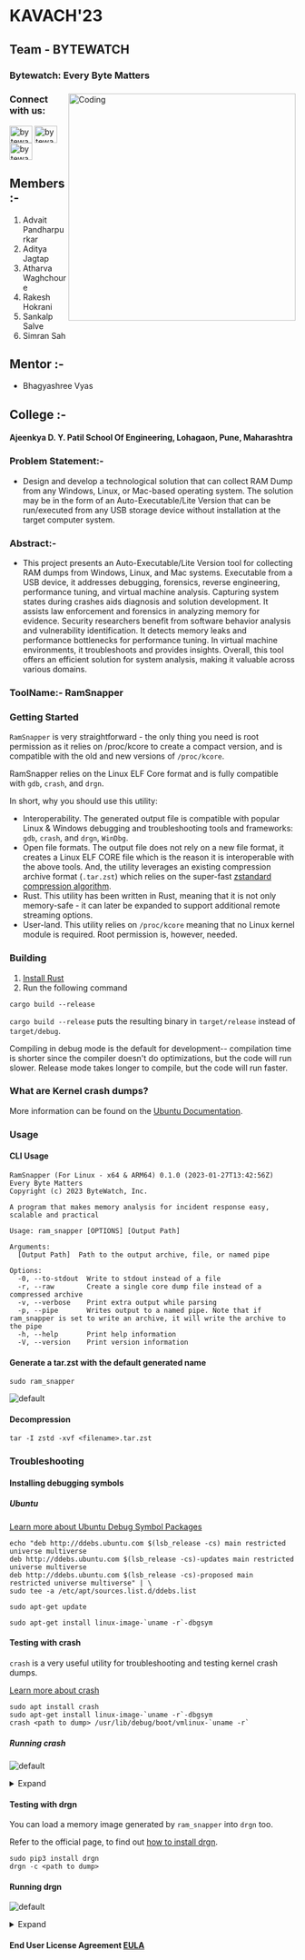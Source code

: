 # **KAVACH'23**
## Team - BYTEWATCH
### Bytewatch: Every Byte Matters
<h3 align="center"></h3>
<img align="right" alt="Coding" width="400" src="https://cdn.discordapp.com/attachments/1087008699459043451/1133400884898963507/20230725_193319_0000.png">
<h3 align="left">Connect with us:</h3>
<p align="left">
<a href="https://twitter.com/bytewatch_" target="blank"><img align="center" src="https://raw.githubusercontent.com/rahuldkjain/github-profile-readme-generator/master/src/images/icons/Social/twitter.svg" alt="bytewatch_" height="30" width="40" /></a>
<a href="https://linkedin.com/in/bytewatch" target="blank"><img align="center" src="https://raw.githubusercontent.com/rahuldkjain/github-profile-readme-generator/master/src/images/icons/Social/linked-in-alt.svg" alt="bytewatch" height="30" width="40" /></a>
<a href="https://www.youtube.com/c/bytewatch_" target="blank"><img align="center" src="https://raw.githubusercontent.com/rahuldkjain/github-profile-readme-generator/master/src/images/icons/Social/youtube.svg" alt="bytewatch_" height="30" width="40" /></a>
</p>

## Members :-
1. Advait Pandharpurkar
2. Aditya Jagtap
3. Atharva Waghchoure
4. Rakesh Hokrani 
5. Sankalp Salve
6. Simran Sah
## Mentor :-
* Bhagyashree Vyas
## College :- 
#### Ajeenkya D. Y. Patil School Of Engineering, Lohagaon, Pune, Maharashtra
### Problem Statement:-
* Design and develop a technological solution that can collect RAM Dump from any Windows, Linux, or Mac-based operating system. The solution may be in the form of an Auto-Executable/Lite Version that can be run/executed from any USB storage device without installation at the target computer system.
### Abstract:-
* This project presents an Auto-Executable/Lite Version tool for collecting RAM dumps from Windows, Linux, and Mac systems. Executable from a USB device, it addresses debugging, forensics, reverse engineering, performance tuning, and virtual machine analysis. Capturing system states during crashes aids diagnosis and solution development. It assists law enforcement and forensics in analyzing memory for evidence. Security researchers benefit from software behavior analysis and vulnerability identification. It detects memory leaks and performance bottlenecks for performance tuning. In virtual machine environments, it troubleshoots and provides insights. Overall, this tool offers an efficient solution for system analysis, making it valuable across various domains.

### ToolName:- RamSnapper

### Getting Started
`RamSnapper` is very straightforward - the only thing you need is root permission as it relies on /proc/kcore to create a compact version, and is compatible with the old and new versions of `/proc/kcore`.

RamSnapper relies on the Linux ELF Core format and is fully compatible with `gdb`,  `crash`, and `drgn`.

In short, why you should use this utility:
- Interoperability. The generated output file is compatible with popular Linux & Windows debugging and troubleshooting tools and frameworks: `gdb`, `crash`, and `drgn`, `WinDbg`.
- Open file formats. The output file does not rely on a new file format, it creates a Linux ELF CORE file which is the reason it is interoperable with the above tools. And, the utility leverages an existing compression archive format (`.tar.zst`) which relies on the super-fast [zstandard compression algorithm](http://facebook.github.io/zstd/).
- Rust. This utility has been written in Rust, meaning that it is not only memory-safe - it can later be expanded to support additional remote streaming options.
- User-land. This utility relies on `/proc/kcore` meaning that no Linux kernel module is required. Root permission is, however, needed.

### Building
1. [Install Rust](https://www.rust-lang.org/tools/install)
2. Run the following command
```
cargo build --release
```
`cargo build --release` puts the resulting binary in `target/release` instead of `target/debug`.

Compiling in debug mode is the default for development-- compilation time is shorter since the compiler doesn't do optimizations, but the code will run slower. Release mode takes longer to compile, but the code will run faster.

### What are Kernel crash dumps?
More information can be found on the [Ubuntu Documentation](https://ubuntu.com/server/docs/kernel-crash-dump).

### Usage
#### CLI Usage
```
RamSnapper (For Linux - x64 & ARM64) 0.1.0 (2023-01-27T13:42:56Z)
Every Byte Matters
Copyright (c) 2023 ByteWatch, Inc.

A program that makes memory analysis for incident response easy, scalable and practical

Usage: ram_snapper [OPTIONS] [Output Path]

Arguments:
  [Output Path]  Path to the output archive, file, or named pipe

Options:
  -0, --to-stdout  Write to stdout instead of a file
  -r, --raw        Create a single core dump file instead of a compressed archive
  -v, --verbose    Print extra output while parsing
  -p, --pipe       Writes output to a named pipe. Note that if ram_snapper is set to write an archive, it will write the archive to the pipe
  -h, --help       Print help information
  -V, --version    Print version information
```
#### Generate a tar.zst with the default generated name
```
sudo ram_snapper 
```
![default](./screenshots/ram_snapper-sample.gif)
#### Decompression
```
tar -I zstd -xvf <filename>.tar.zst
```

### Troubleshooting
#### Installing debugging symbols
##### Ubuntu
[Learn more about Ubuntu Debug Symbol Packages](https://wiki.ubuntu.com/Debug%20Symbol%20Packages)

```
echo "deb http://ddebs.ubuntu.com $(lsb_release -cs) main restricted universe multiverse
deb http://ddebs.ubuntu.com $(lsb_release -cs)-updates main restricted universe multiverse
deb http://ddebs.ubuntu.com $(lsb_release -cs)-proposed main restricted universe multiverse" | \
sudo tee -a /etc/apt/sources.list.d/ddebs.list

sudo apt-get update

sudo apt-get install linux-image-`uname -r`-dbgsym
```
#### Testing with crash
`crash` is a very useful utility for troubleshooting and testing kernel crash dumps.

[Learn more about crash](https://manpages.ubuntu.com/manpages/bionic/man8/crash.8.html)

```
sudo apt install crash
sudo apt-get install linux-image-`uname -r`-dbgsym
crash <path to dump> /usr/lib/debug/boot/vmlinux-`uname -r`
```

##### Running crash
![default](./screenshots/ram_snapper-crash.gif)

<details>
  <summary>Expand</summary>

```
$ crash kcore.ram_snapper.5.15.0-48-generic.2022-10-09-0039.core /usr/lib/debug/boot/vmlinux-5.15.0-48-generic 

crash 8.0.0
Copyright (C) 2002-2021  Red Hat, Inc.
Copyright (C) 2004, 2005, 2006, 2010  IBM Corporation
Copyright (C) 1999-2006  Hewlett-Packard Co
Copyright (C) 2005, 2006, 2011, 2012  Fujitsu Limited
Copyright (C) 2006, 2007  VA Linux Systems Japan K.K.
Copyright (C) 2005, 2011, 2020-2021  NEC Corporation
Copyright (C) 1999, 2002, 2007  Silicon Graphics, Inc.
Copyright (C) 1999, 2000, 2001, 2002  Mission Critical Linux, Inc.
Copyright (C) 2015, 2021  VMware, Inc.
This program is free software, covered by the GNU General Public License,
and you are welcome to change it and/or distribute copies of it under
certain conditions.  Enter "help copying" to see the conditions.
This program has absolutely no warranty.  Enter "help warranty" for details.
 
GNU gdb (GDB) 10.2
Copyright (C) 2021 Free Software Foundation, Inc.
License GPLv3+: GNU GPL version 3 or later <http://gnu.org/licenses/gpl.html>
This is free software: you are free to change and redistribute it.
There is NO WARRANTY, to the extent permitted by law.
Type "show copying" and "show warranty" for details.
This GDB was configured as "aarch64-unknown-linux-gnu".
Type "show configuration" for configuration details.
Find the GDB manual and other documentation resources online at:
    <http://www.gnu.org/software/gdb/documentation/>.

For help, type "help".
Type "apropos word" to search for commands related to "word"...

WARNING: cpu 0: cannot find NT_PRSTATUS note    
WARNING: cpu 1: cannot find NT_PRSTATUS note
please wait... (determining panic task)       
WARNING: cannot determine starting stack frame for task ffff80000a9488c0

WARNING: cannot determine starting stack frame for task ffff00000cc93f00
      KERNEL: /usr/lib/debug/boot/vmlinux-5.15.0-48-generic  [TAINTED]
    DUMPFILE: kcore.ram_snapper.5.15.0-48-generic.2022-10-09-0039.core
        CPUS: 2
        DATE: Sat Oct  8 17:39:28 PDT 2022
      UPTIME: 4 days, 14:22:02
LOAD AVERAGE: 0.28, 0.44, 0.51
       TASKS: 464
    NODENAME: ubuntu-linux-22-04-desktop
     RELEASE: 5.15.0-48-generic
     VERSION: #54-Ubuntu SMP Fri Aug 26 13:31:33 UTC 2022
     MACHINE: aarch64  (unknown Mhz)
      MEMORY: 2 GB
       PANIC: ""
         PID: 0
     COMMAND: "swapper/0"
        TASK: ffff80000a9488c0  (1 of 2)  [THREAD_INFO: ffff80000a9488c0]
         CPU: 0
       STATE: TASK_RUNNING (ACTIVE)
     WARNING: panic task not found

crash> ps
   PID    PPID  CPU       TASK        ST  %MEM     VSZ    RSS  COMM
>     0      0   0  ffff80000a9488c0  RU   0.0       0      0  [swapper/0]
      0      0   1  ffff0000002e3f00  RU   0.0       0      0  [swapper/1]
      1      0   0  ffff00000024ee40  IN   0.3  168440   8700  systemd
      2      0   1  ffff000000248fc0  IN   0.0       0      0  [kthreadd]
      3      2   0  ffff00000024de80  ID   0.0       0      0  [rcu_gp]
      4      2   0  ffff000000248000  ID   0.0       0      0  [rcu_par_gp]
      5      2   0  ffff00000024bf00  ID   0.0       0      0  [netns]
      7      2   0  ffff00000024cec0  ID   0.0       0      0  [kworker/0:0H]
      9      2   0  ffff000000259f80  ID   0.0       0      0  [mm_percpu_wq]
     10      2   0  ffff00000025ee40  IN   0.0       0      0  [rcu_tasks_rude_]
     11      2   0  ffff000000258fc0  IN   0.0       0      0  [rcu_tasks_trace]
     12      2   0  ffff00000025de80  IN   0.0       0      0  [ksoftirqd/0]
     13      2   0  ffff000000258000  ID   0.0       0      0  [rcu_sched]
     14      2   0  ffff00000025bf00  IN   0.0       0      0  [migration/0]
     15      2   0  ffff00000025af40  IN   0.0       0      0  [idle_inject/0]
     17      2   0  ffff0000002e2f40  IN   0.0       0      0  [cpuhp/0]
     18      2   1  ffff0000002e4ec0  IN   0.0       0      0  [cpuhp/1]
     19      2   1  ffff0000002e1f80  IN   0.0       0      0  [idle_inject/1]
     20      2   1  ffff0000002e6e40  IN   0.0       0      0  [migration/1]
(...)
```

</details>

#### Testing with drgn
You can load a memory image generated by `ram_snapper` into `drgn` too. 

Refer to the official page, to find out [how to install drgn](https://github.com/osandov/drgn#installation).

```
sudo pip3 install drgn
drgn -c <path to dump>
```

#### Running drgn
![default](./screenshots/ram_snapper-drgn.gif)

<details>
  <summary>Expand</summary>

```
$ drgn -c kcore.ram_snapper.5.15.0-48-generic.2022-10-09-0039.core 
drgn 0.0.20 (using Python 3.10.6, elfutils 0.186, without libkdumpfile)
For help, type help(drgn).
>>> import drgn
>>> from drgn import NULL, Object, cast, container_of, execscript, offsetof, reinterpret, sizeof
>>> from drgn.helpers.linux import *
>>> from drgn.helpers.linux import list_for_each_entry
>>> for mod in list_for_each_entry('struct module', prog['modules'].address_of_(), 'list'):
...     print(mod.name)
... 
(char [56])"usblp"
(char [56])"prl_fs_freeze"
(char [56])"prl_fs"
(char [56])"snd_hda_codec_generic"
(char [56])"ledtrig_audio"
(char [56])"snd_hda_intel"
(char [56])"snd_intel_dspcfg"
(...)
```

</details>

#### **End User License Agreement** [EULA](https://docs.google.com/document/d/1aFplu3D_lccCOp9zcZymECQ6IE8OeZuR/edit?usp=sharing&ouid=116665652209806926760&rtpof=true&sd=true)
